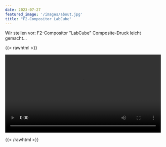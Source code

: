 ```yaml
---
date: 2023-07-27
featured_image: '/images/about.jpg'
title: "F2-Compositor LabCube"
---
```


Wir stellen vor: F2-Compositor "LabCube"
Composite-Druck leicht gemacht...

{{< rawhtml >}} 

<video width=100% controls>
    <source src="/videos/LabCube.webm" type="video/webm">
    Your browser does not support the video tag.  
</video>

{{< /rawhtml >}}